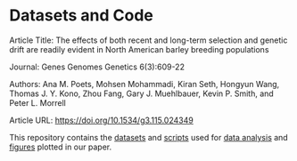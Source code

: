 Datasets and Code
==================
Article Title: The effects of both recent and long-term selection and genetic drift are readily evident in North American barley breeding populations

Journal: Genes Genomes Genetics 6(3):609-22

Authors: Ana M. Poets, Mohsen Mohammadi, Kiran Seth, Hongyun Wang, Thomas J. Y. Kono, Zhou Fang, Gary J. Muehlbauer, Kevin P. Smith, and Peter L. Morrell

Article URL: https://doi.org/10.1534/g3.115.024349

This repository contains the [datasets](Datasets) and [scripts](Scripts) used for [data analysis](Scripts/Analysis_Scripts) and [figures](Scripts/Figures_Scripts) plotted in our paper.


